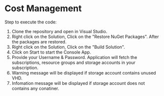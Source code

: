 # Cost Management

Step to execute the code:
1. Clone the repository and open in Visual Studio.
2. Right click on the Solution, Click on the "Restore NuGet Packages". After the packages are restored.
3. Right click on the Solution, Click on the "Build Solution".
4. Click on Start to start the Console App.
5. Provide your Username & Password. Application will fetch the subscriptions, resource groups and storage accounts in your subscription.
6. Warning message will be displayed if storage account contains unused VHD.
7. Infomation message will be displayed if storage account does not contains any conatiner.
